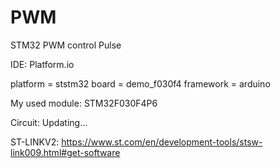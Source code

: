 # PWM
STM32 PWM control Pulse

IDE: Platform.io

platform = ststm32
board = demo_f030f4
framework = arduino

My used module: STM32F030F4P6

Circuit: Updating...

ST-LINKV2: https://www.st.com/en/development-tools/stsw-link009.html#get-software
